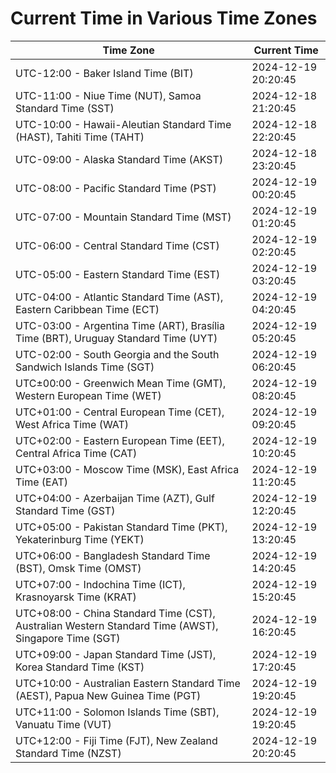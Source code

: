 # Current Time in Various Time Zones

| Time Zone | Current Time |
|-----------|--------------|
| UTC-12:00 - Baker Island Time (BIT) | 2024-12-19 20:20:45 |
| UTC-11:00 - Niue Time (NUT), Samoa Standard Time (SST) | 2024-12-18 21:20:45 |
| UTC-10:00 - Hawaii-Aleutian Standard Time (HAST), Tahiti Time (TAHT) | 2024-12-18 22:20:45 |
| UTC-09:00 - Alaska Standard Time (AKST) | 2024-12-18 23:20:45 |
| UTC-08:00 - Pacific Standard Time (PST) | 2024-12-19 00:20:45 |
| UTC-07:00 - Mountain Standard Time (MST) | 2024-12-19 01:20:45 |
| UTC-06:00 - Central Standard Time (CST) | 2024-12-19 02:20:45 |
| UTC-05:00 - Eastern Standard Time (EST) | 2024-12-19 03:20:45 |
| UTC-04:00 - Atlantic Standard Time (AST), Eastern Caribbean Time (ECT) | 2024-12-19 04:20:45 |
| UTC-03:00 - Argentina Time (ART), Brasília Time (BRT), Uruguay Standard Time (UYT) | 2024-12-19 05:20:45 |
| UTC-02:00 - South Georgia and the South Sandwich Islands Time (SGT) | 2024-12-19 06:20:45 |
| UTC±00:00 - Greenwich Mean Time (GMT), Western European Time (WET) | 2024-12-19 08:20:45 |
| UTC+01:00 - Central European Time (CET), West Africa Time (WAT) | 2024-12-19 09:20:45 |
| UTC+02:00 - Eastern European Time (EET), Central Africa Time (CAT) | 2024-12-19 10:20:45 |
| UTC+03:00 - Moscow Time (MSK), East Africa Time (EAT) | 2024-12-19 11:20:45 |
| UTC+04:00 - Azerbaijan Time (AZT), Gulf Standard Time (GST) | 2024-12-19 12:20:45 |
| UTC+05:00 - Pakistan Standard Time (PKT), Yekaterinburg Time (YEKT) | 2024-12-19 13:20:45 |
| UTC+06:00 - Bangladesh Standard Time (BST), Omsk Time (OMST) | 2024-12-19 14:20:45 |
| UTC+07:00 - Indochina Time (ICT), Krasnoyarsk Time (KRAT) | 2024-12-19 15:20:45 |
| UTC+08:00 - China Standard Time (CST), Australian Western Standard Time (AWST), Singapore Time (SGT) | 2024-12-19 16:20:45 |
| UTC+09:00 - Japan Standard Time (JST), Korea Standard Time (KST) | 2024-12-19 17:20:45 |
| UTC+10:00 - Australian Eastern Standard Time (AEST), Papua New Guinea Time (PGT) | 2024-12-19 19:20:45 |
| UTC+11:00 - Solomon Islands Time (SBT), Vanuatu Time (VUT) | 2024-12-19 19:20:45 |
| UTC+12:00 - Fiji Time (FJT), New Zealand Standard Time (NZST) | 2024-12-19 20:20:45 |
